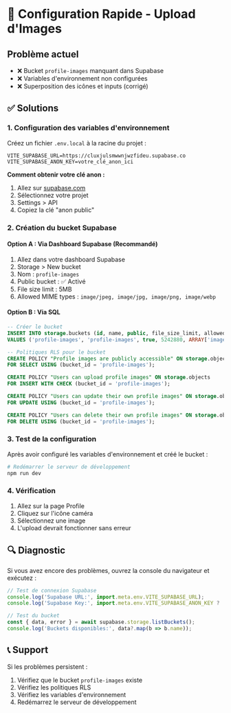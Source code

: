 # 🔧 Configuration Rapide - Upload d'Images

## Problème actuel
- ❌ Bucket `profile-images` manquant dans Supabase
- ❌ Variables d'environnement non configurées
- ❌ Superposition des icônes et inputs (corrigé)

## ✅ Solutions

### 1. Configuration des variables d'environnement

Créez un fichier `.env.local` à la racine du projet :

```env
VITE_SUPABASE_URL=https://cluxjulsmwwnjwzfideu.supabase.co
VITE_SUPABASE_ANON_KEY=votre_clé_anon_ici
```

**Comment obtenir votre clé anon :**
1. Allez sur [supabase.com](https://supabase.com)
2. Sélectionnez votre projet
3. Settings > API
4. Copiez la clé "anon public"

### 2. Création du bucket Supabase

#### Option A : Via Dashboard Supabase (Recommandé)
1. Allez dans votre dashboard Supabase
2. Storage > New bucket
3. Nom : `profile-images`
4. Public bucket : ✅ Activé
5. File size limit : 5MB
6. Allowed MIME types : `image/jpeg, image/jpg, image/png, image/webp`

#### Option B : Via SQL
```sql
-- Créer le bucket
INSERT INTO storage.buckets (id, name, public, file_size_limit, allowed_mime_types)
VALUES ('profile-images', 'profile-images', true, 5242880, ARRAY['image/jpeg', 'image/jpg', 'image/png', 'image/webp']);

-- Politiques RLS pour le bucket
CREATE POLICY "Profile images are publicly accessible" ON storage.objects
FOR SELECT USING (bucket_id = 'profile-images');

CREATE POLICY "Users can upload profile images" ON storage.objects
FOR INSERT WITH CHECK (bucket_id = 'profile-images');

CREATE POLICY "Users can update their own profile images" ON storage.objects
FOR UPDATE USING (bucket_id = 'profile-images');

CREATE POLICY "Users can delete their own profile images" ON storage.objects
FOR DELETE USING (bucket_id = 'profile-images');
```

### 3. Test de la configuration

Après avoir configuré les variables d'environnement et créé le bucket :

```bash
# Redémarrer le serveur de développement
npm run dev
```

### 4. Vérification

1. Allez sur la page Profile
2. Cliquez sur l'icône caméra
3. Sélectionnez une image
4. L'upload devrait fonctionner sans erreur

## 🔍 Diagnostic

Si vous avez encore des problèmes, ouvrez la console du navigateur et exécutez :

```javascript
// Test de connexion Supabase
console.log('Supabase URL:', import.meta.env.VITE_SUPABASE_URL);
console.log('Supabase Key:', import.meta.env.VITE_SUPABASE_ANON_KEY ? '✅ Configuré' : '❌ Manquant');

// Test du bucket
const { data, error } = await supabase.storage.listBuckets();
console.log('Buckets disponibles:', data?.map(b => b.name));
```

## 📞 Support

Si les problèmes persistent :
1. Vérifiez que le bucket `profile-images` existe
2. Vérifiez les politiques RLS
3. Vérifiez les variables d'environnement
4. Redémarrez le serveur de développement 